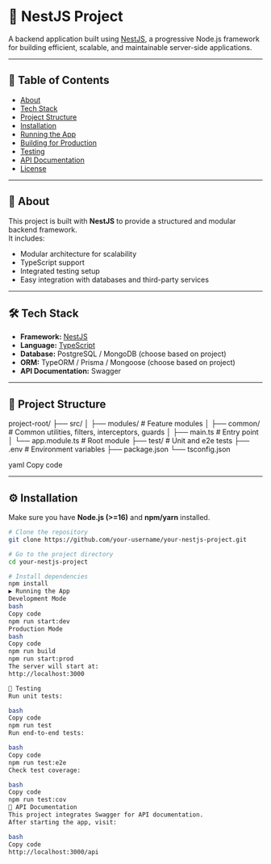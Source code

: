 # 🚀 NestJS Project

A backend application built using [NestJS](https://nestjs.com/), a progressive Node.js framework for building efficient, scalable, and maintainable server-side applications.

---

## 📖 Table of Contents
- [About](#-about)
- [Tech Stack](#-tech-stack)
- [Project Structure](#-project-structure)
- [Installation](#-installation)
- [Running the App](#-running-the-app)
- [Building for Production](#-building-for-production)
- [Testing](#-testing)
- [API Documentation](#-api-documentation)
- [License](#-license)

---

## 📌 About
This project is built with **NestJS** to provide a structured and modular backend framework.  
It includes:
- Modular architecture for scalability  
- TypeScript support  
- Integrated testing setup  
- Easy integration with databases and third-party services  

---

## 🛠 Tech Stack
- **Framework:** [NestJS](https://nestjs.com/)
- **Language:** [TypeScript](https://www.typescriptlang.org/)
- **Database:** PostgreSQL / MongoDB (choose based on project)
- **ORM:** TypeORM / Prisma / Mongoose (choose based on project)
- **API Documentation:** Swagger

---

## 📂 Project Structure
project-root/
├── src/
│ ├── modules/ # Feature modules
│ ├── common/ # Common utilities, filters, interceptors, guards
│ ├── main.ts # Entry point
│ └── app.module.ts # Root module
├── test/ # Unit and e2e tests
├── .env # Environment variables
├── package.json
└── tsconfig.json

yaml
Copy code

---

## ⚙️ Installation
Make sure you have **Node.js (>=16)** and **npm/yarn** installed.

```bash
# Clone the repository
git clone https://github.com/your-username/your-nestjs-project.git

# Go to the project directory
cd your-nestjs-project

# Install dependencies
npm install
▶️ Running the App
Development Mode
bash
Copy code
npm run start:dev
Production Mode
bash
Copy code
npm run build
npm run start:prod
The server will start at:
http://localhost:3000

🧪 Testing
Run unit tests:

bash
Copy code
npm run test
Run end-to-end tests:

bash
Copy code
npm run test:e2e
Check test coverage:

bash
Copy code
npm run test:cov
📜 API Documentation
This project integrates Swagger for API documentation.
After starting the app, visit:

bash
Copy code
http://localhost:3000/api
